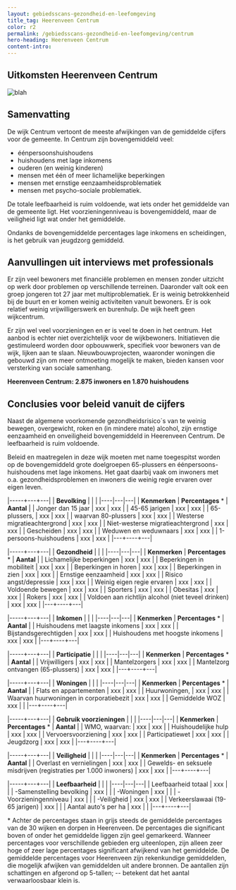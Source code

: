 ```yaml
---
layout: gebiedsscans-gezondheid-en-leefomgeving
title_tag: Heerenveen Centrum
color: r2
permalink: /gebiedsscans-gezondheid-en-leefomgeving/centrum
hero-heading: Heerenveen Centrum
content-intro:
---
```

## Uitkomsten Heerenveen Centrum

![blah](/uploads/Grafieken_Gebiedsscans_Wijken-02.png)

## Samenvatting

De wijk Centrum vertoont de meeste afwijkingen van de gemiddelde cijfers voor de gemeente. In Centrum zijn bovengemiddeld veel:

- éénpersoonshuishoudens
- huishoudens met lage inkomens
- ouderen (en weinig kinderen)
- mensen met één  of meer lichamelijke beperkingen
- mensen met ernstige eenzaamheidsproblematiek
- mensen met psycho-sociale problematiek.

De totale leefbaarheid is ruim voldoende, wat iets onder het gemiddelde van de gemeente ligt. Het voorzieningenniveau is bovengemiddeld, maar de veiligheid ligt wat onder het gemiddelde.

Ondanks de bovengemiddelde percentages lage inkomens en scheidingen, is het gebruik van jeugdzorg gemiddeld.

## Aanvullingen uit interviews met professionals

Er zijn veel bewoners met financiële problemen en mensen zonder uitzicht op werk door problemen op verschillende terreinen. Daaronder valt ook een groep jongeren tot 27 jaar met multiproblematiek. Er is weinig betrokkenheid bij de buurt en er komen weinig activiteiten vanuit bewoners. Er is ook relatief weinig vrijwilligerswerk en burenhulp. De wijk heeft geen wijkcentrum.

Er zijn wel veel voorzieningen en er is veel te doen in het centrum. Het aanbod is echter niet overzichtelijk voor de wijkbewoners. Initiatieven die gestimuleerd worden door opbouwwerk, specifiek voor bewoners van de wijk, lijken aan te slaan. Nieuwbouwprojecten, waaronder woningen die gebouwd zijn om meer ontmoeting mogelijk te maken, bieden kansen voor versterking van sociale samenhang.

**Heerenveen Centrum: 2.875 inwoners en 1.870 huishoudens**

## Conclusies voor beleid vanuit de cijfers

Naast de algemene voorkomende gezondheidsrisico´s van te weinig bewegen, overgewicht, roken en (in mindere mate) alcohol, zijn ernstige eenzaamheid en onveiligheid bovengemiddeld in Heerenveen Centrum. De leefbaarheid is ruim voldoende.

Beleid en maatregelen in deze wijk moeten met name toegespitst worden op de bovengemiddeld grote doelgroepen 65-plussers en éénpersoons-huishoudens met lage inkomens. Het gaat daarbij vaak om inwoners met o.a. gezondheidsproblemen en inwoners die weinig regie ervaren over eigen leven.


|-----+---+---|
|  **Bevolking**  |  |    |
|----|---|---|
| **Kenmerken**  | **Percentages** * | **Aantal** |
| Jonger dan 15 jaar                                  | xxx | xxx |
| 45-65 jarigen                                       | xxx | xxx |
| 65-plussers,                                        | xxx | xxx |
| waarvan 80-plussers                                 | xxx | xxx |
| Westerse migratieachtergrond                        | xxx | xxx |
| Niet-westerse migratieachtergrond                   | xxx | xxx |
| Gescheiden                                          | xxx | xxx |
| Weduwen en weduwnaars                               | xxx | xxx |
| 1-persoons-huishoudens                              | xxx | xxx |
|---+----+---|

|-----+---+---|
| **Gezondheid** |     |     |
|----|---|---|
| **Kenmerken** | **Percentages** * | **Aantal** |
| Lichamelijke beperkingen                            |  xxx   |  xxx   |
| Beperkingen in mobiliteit                           |  xxx   |  xxx   |
| Beperkingen in horen                                |  xxx   |  xxx   |
| Beperkingen in zien                                 |  xxx   |  xxx   |
| Ernstige eenzaamheid                                |  xxx   |  xxx   |
| Risico angst/depressie                              |  xxx   |  xxx   |
| Weinig eigen regie ervaren                          |  xxx   |  xxx   |
| Voldoende bewegen                                   |  xxx   |  xxx   |
| Sporters                                            |  xxx   |  xxx   |
| Obesitas                                            |  xxx   |  xxx   |
| Rokers                                              |  xxx   |  xxx   |
| Voldoen aan richtlijn alcohol (niet teveel drinken) |  xxx   |  xxx   |
|---+----+---|

|-----+---+---|
| **Inkomen** |     |     |
|----|---|---|
| **Kenmerken**    | **Percentages** * | **Aantal** |
| Huishoudens met laagste inkomens                    |  xxx      |   xxx      |
| Bijstandsgerechtigden                               |  xxx      |   xxx      |
| Huishoudens met hoogste inkomens                    |  xxx      |   xxx      |
|---+----+---|

|-----+---+---|
| **Participatie** |     |     |
|----|---|---|
| **Kenmerken**  | **Percentages** * | **Aantal** |
| Vrijwilligers                                       |  xxx     |   xxx      |
| Mantelzorgers                                       |  xxx     |   xxx      |
| Mantelzorg ontvangen (65-plussers)                  |  xxx     |   xxx      |
|---+----+---|

|-----+---+---|
| **Woningen** |     |     |
|----|---|---|
| **Kenmerken** | **Percentages** * | **Aantal** |
| Flats en appartementen                              | xxx |  xxx |
| Huurwoningen,                                       | xxx |  xxx |
| Waarvan huurwoningen in corporatiebezit             | xxx |  xxx |
| Gemiddelde WOZ                                      | xxx |      |
|---+----+---|

|-----+---+---|
| **Gebruik voorzieningen** |     |     |
|----|---|---|
| **Kenmerken** | **Percentages** * | **Aantal** |
| WMO, waarvan:                                       | xxx | xxx |
| Huishoudelijke hulp                                 | xxx | xxx |
| Vervoersvoorziening                                 | xxx | xxx |
| Participatiewet                                     | xxx | xxx |
| Jeugdzorg                                           | xxx | xxx |
|---+----+---|

|-----+---+---|
| **Veiligheid** |     |     |
|----|---|---|
| **Kenmerken** | **Percentages** * | **Aantal** |
| Overlast en vernielingen                                           | xxx | xxx |
| Gewelds- en seksuele misdrijven (registraties per 1.000 inwoners)  | xxx | xxx |
|---+----+---|

|-----+---+---|
| **Leefbaarheid** |     |     |
|----|---|---|
| Leefbaarheid totaal                                | xxx |                     |
| -Samenstelling bevolking                           | xxx |                     |
| -Woningen                                          | xxx |                     |
| -Voorzieningenniveau                               | xxx |                     |
| -Veiligheid                                        | xxx | xxx |
| Verkeerslawaai (19-65 jarigen)                     | xxx |                     |
| Aantal auto's per ha                               | xxx |                     |
|---+----+---|

\* Achter de percentages staan in grijs steeds de gemiddelde percentages van de 30 wijken en dorpen in Heerenveen. De percentages die significant boven of onder het gemiddelde liggen zijn geel gemarkeerd. Wanneer percentages voor verschillende gebieden erg uiteenlopen, zijn alleen zeer hoge of zeer lage percentages significant afwijkend van het gemiddelde. De gemiddelde percentages voor Heerenveen zijn rekenkundige gemiddelden, die mogelijk afwijken van gemiddelden uit andere bronnen. De aantallen zijn schattingen en afgerond op 5-tallen; -- betekent dat het aantal verwaarloosbaar klein is.
